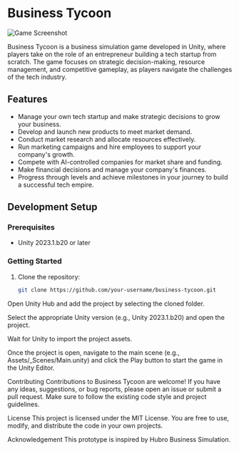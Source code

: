 # Business Tycoon

![Game Screenshot](screenshot.png)

Business Tycoon is a business simulation game developed in Unity, where players take on the role of an entrepreneur building a tech startup from scratch. The game focuses on strategic decision-making, resource management, and competitive gameplay, as players navigate the challenges of the tech industry.

## Features

- Manage your own tech startup and make strategic decisions to grow your business.
- Develop and launch new products to meet market demand.
- Conduct market research and allocate resources effectively.
- Run marketing campaigns and hire employees to support your company's growth.
- Compete with AI-controlled companies for market share and funding.
- Make financial decisions and manage your company's finances.
- Progress through levels and achieve milestones in your journey to build a successful tech empire.

## Development Setup

### Prerequisites

- Unity 2023.1.b20 or later

### Getting Started

1. Clone the repository:

   ```bash
   git clone https://github.com/your-username/business-tycoon.git
Open Unity Hub and add the project by selecting the cloned folder.

Select the appropriate Unity version (e.g., Unity 2023.1.b20) and open the project.

Wait for Unity to import the project assets.

Once the project is open, navigate to the main scene (e.g., Assets/_Scenes/Main.unity) and click the Play button to start the game in the Unity Editor.

Contributing
Contributions to Business Tycoon are welcome! If you have any ideas, suggestions, or bug reports, please open an issue or submit a pull request. Make sure to follow the existing code style and project guidelines.

License
This project is licensed under the MIT License. You are free to use, modify, and distribute the code in your own projects.

Acknowledgement
This prototype is inspired by Hubro Business Simulation.
